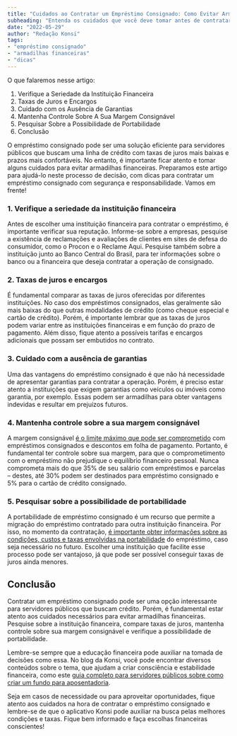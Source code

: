 ```yaml
---
title: "Cuidados ao Contratar um Empréstimo Consignado: Como Evitar Armadilhas e tomar a melhor decisão"
subheading: "Entenda os cuidados que você deve tomar antes de contratar um empréstimo consignado e como evitar armadilhas financeiras"
date: "2022-05-29"
author: "Redação Konsi"
tags:
- "empréstimo consignado"
- "armadilhas financeiras"
- "dicas"
---
```


O que falaremos nesse artigo:
1. Verifique a Seriedade da Instituição Financeira
2. Taxas de Juros e Encargos
3. Cuidado com os Ausência de Garantias
4. Mantenha Controle Sobre A Sua Margem Consignável
5. Pesquisar Sobre a Possibilidade de Portabilidade
6. Conclusão

O empréstimo consignado pode ser uma solução eficiente para servidores públicos que buscam uma linha de crédito com taxas de juros mais baixas e prazos mais confortáveis. No entanto, é importante ficar atento e tomar alguns cuidados para evitar armadilhas financeiras. Preparamos este artigo para ajudá-lo neste processo de decisão, com dicas para contratar um empréstimo consignado com segurança e responsabilidade. Vamos em frente!

### 1. Verifique a seriedade da instituição financeira

Antes de escolher uma instituição financeira para contratar o empréstimo, é importante verificar sua reputação. Informe-se sobre a empresas, pesquise a existência de reclamações e avaliações de clientes em sites de defesa do consumidor, como o Procon e o Reclame Aqui. Pesquise também sobre a instituição junto ao Banco Central do Brasil, para ter informações sobre o banco ou a financeira que deseja contratar a operação de consignado.

### 2. Taxas de juros e encargos

É fundamental comparar as taxas de juros oferecidas por diferentes instituições. No caso dos empréstimos consignados, elas geralmente são mais baixas do que outras modalidades de crédito (como cheque especial e cartão de crédito). Porém, é importante lembrar que as taxas de juros podem variar entre as instituições financeiras e em função do prazo de pagamento. Além disso, fique atento a possíveis tarifas e encargos adicionais que possam ser embutidos no contrato.

### 3. Cuidado com a ausência de garantias

Uma das vantagens do empréstimo consignado é que não há necessidade de apresentar garantias para contratar a operação. Porém, é preciso estar atento a instituições que exigem garantias como veículos ou imóveis como garantia, por exemplo. Essas podem ser armadilhas para obter vantagens indevidas e resultar em prejuízos futuros.

### 4. Mantenha controle sobre a sua margem consignável

A margem consignável [é o limite máximo que pode ser comprometido](https://www.konsi.com.br/postagens/como-elaborar-metas-financeiras-realistas-para-servidores-pblicos.md) com empréstimos consignados e descontos em folha de pagamento. Portanto, é fundamental ter controle sobre sua margem, para que o comprometimento com o empréstimo não prejudique o equilíbrio financeiro pessoal. Nunca comprometa mais do que 35% de seu salário com empréstimos e parcelas – destes, até 30% podem ser destinados para empréstimo consignado e 5% para o cartão de crédito consignado.

### 5. Pesquisar sobre a possibilidade de portabilidade

A portabilidade de empréstimo consignado é um recurso que permite a migração do empréstimo contratado para outra instituição financeira. Por isso, no momento da contratação, [é importante obter informações sobre as condições, custos e taxas envolvidas na portabilidade](https://www.konsi.com.br/postagens/como-fazer-a-portabilidade-de-crdito-consignado-passo-a-passo.md) do empréstimo, caso seja necessário no futuro. Escolher uma instituição que facilite esse processo pode ser vantajoso, já que pode ser possível conseguir taxas de juros ainda menores.

## Conclusão

Contratar um empréstimo consignado pode ser uma opção interessante para servidores públicos que buscam crédito. Porém, é fundamental estar atento aos cuidados necessários para evitar armadilhas financeiras. Pesquise sobre a instituição financeira, compare taxas de juros, mantenha controle sobre sua margem consignável e verifique a possibilidade de portabilidade.

Lembre-se sempre que a educação financeira pode auxiliar na tomada de decisões como essa. No blog da Konsi, você pode encontrar diversos conteúdos sobre o tema, que ajudam a criar consciência e estabilidade financeira, como este [guia completo para servidores públicos sobre como criar um fundo para aposentadoria](https://www.konsi.com.br/postagens/como-criar-um-fundo-para-aposentadoria-guia-completo-para-servidores-pblicos.md).

Seja em casos de necessidade ou para aproveitar oportunidades, fique atento aos cuidados na hora de contratar o empréstimo consignado e lembre-se de que o aplicativo Konsi pode auxiliar na busca pelas melhores condições e taxas. Fique bem informado e faça escolhas financeiras conscientes!
